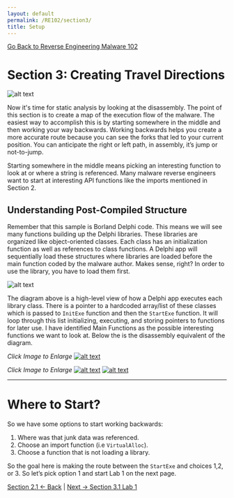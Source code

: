 ```yaml
---
layout: default
permalink: /RE102/section3/
title: Setup
---
```

[Go Back to Reverse Engineering Malware 102](https://securedorg.github.io/RE102/)

# Section 3: Creating Travel Directions #

![alt text](https://securedorg.github.io/RE102/images/Section3_intro.gif "intro")

Now it's time for static analysis by looking at the disassembly. The point of this section is to create a map of the execution flow of the malware. The easiest way to accomplish this is by starting somewhere in the middle and then working your way backwards. Working backwards helps you create a more accurate route because you can see the forks that led to your current position. You can anticipate the right or left path, in assembly, it’s jump or not-to-jump.

Starting somewhere in the middle means picking an interesting function to look at or where a string is referenced. Many malware reverse engineers want to start at interesting API functions like the imports mentioned in Section 2. 

## Understanding Post-Compiled Structure ##

Remember that this sample is Borland Delphi code. This means we will see many functions building up the Delphi libraries. These libraries are organized like object-oriented classes. Each class has an initialization function as well as references to class functions. A Delphi app will sequentially load these structures where libraries are loaded before the main function coded by the malware author. Makes sense, right? In order to use the library, you have to load them first. 

![alt text](https://securedorg.github.io/RE102/images/delphi.gif "delphi")

The diagram above is a high-level view of how a Delphi app executes each library class. There is a pointer to a hardcoded array/list of these classes which is passed to `InitExe` function and then the `StartExe` function. It will loop through this list initializing, executing, and storing pointers to functions for later use. I have identified Main Functions as the possible interesting functions we want to look at. Below the is the disassembly equivalent of the diagram.

*Click Image to Enlarge*
[![alt text](https://securedorg.github.io/RE102/images/Section3_initexe.png "initexe")](https://securedorg.github.io/RE102/images/Section3_initexe.png)

*Click Image to Enlarge*
[![alt text](https://securedorg.github.io/RE102/images/Section3_array1.png "array1")](https://securedorg.github.io/RE102/images/Section3_array1.png)
[![alt text](https://securedorg.github.io/RE102/images/Section3_array2.png "array2")](https://securedorg.github.io/RE102/images/Section3_array2.png)

---

# Where to Start? #

So we have some options to start working backwards:

1. Where was that junk data was referenced.
2. Choose an import function (i.e `VirtualAlloc`).
3. Choose a function that is not loading a library.

So the goal here is making the route between the `StartExe` and choices 1,2, or 3. So let’s pick option 1 and start Lab 1 on the next page.

[Section 2.1 <- Back](https://securedorg.github.io/RE102/section2.1) | [Next -> Section 3.1 Lab 1](https://securedorg.github.io/RE102/section3.1)
